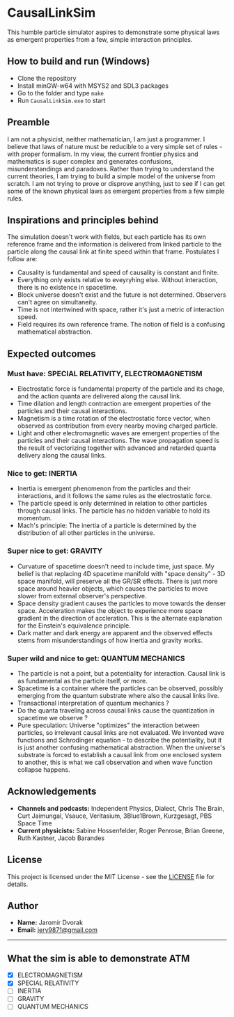 # CausalLinkSim

This humble particle simulator aspires to demonstrate some physical laws as emergent properties from a few, simple interaction principles.

## How to build and run (Windows)

- Clone the repository
- Install minGW-w64 with MSYS2 and SDL3 packages
- Go to the folder and type `make`
- Run `CausalLinkSim.exe` to start

## Preamble

I am not a physicist, neither mathematician, I am just a programmer. I believe that laws of nature must be reducible to a very simple set of rules - with proper formalism. In my view, the current frontier physics and mathematics is super complex and generates confusions, misunderstandings and paradoxes. Rather than trying to understand the current theories, I am trying to build a simple model of the universe from scratch. I am not trying to prove or disprove anything, just to see if I can get some of the known physical laws as emergent properties from a few simple rules.

## Inspirations and principles behind

The simulation doesn't work with fields, but each particle has its own reference frame and the information is delivered from linked particle to the particle along the causal link at finite speed within that frame. Postulates I follow are:

- Causality is fundamental and speed of causality is constant and finite.
- Everything only exists relative to eveyryhing else. Without interaction, there is no existence in spacetime.
- Block universe doesn't exist and the future is not determined. Observers can't agree on simultaneity.
- Time is not intertwined with space, rather it's just a metric of interaction speed.
- Field requires its own reference frame. The notion of field is a confusing mathematical abstraction.

## Expected outcomes

### Must have: SPECIAL RELATIVITY, ELECTROMAGNETISM

- Electrostatic force is fundamental property of the particle and its chage, and the action quanta are delivered along the causal link.
- Time dilation and length contraction are emergent properties of the particles and their causal interactions.
- Magnetism is a time rotation of the electrostatic force vector, when observed as contribution from every nearby moving charged particle.
- Light and other electromagnetic waves are emergent properties of the particles and their causal interactions. The wave propagation speed is the result of vectorizing together with advanced and retarded quanta delivery along the causal links.

### Nice to get: INERTIA

- Inertia is emergent phenomenon from the particles and their interactions, and it follows the same rules as the electrostatic force.
- The particle speed is only determined in relation to other particles through causal links. The particle has no hidden variable to hold its momentum.
- Mach's principle: The inertia of a particle is determined by the distribution of all other particles in the universe.

### Super nice to get: GRAVITY

- Curvature of spacetime doesn't need to include time, just space. My belief is that replacing 4D spacetime manifold with "space density" - 3D space manifold, will preserve all the GR/SR effects. There is just more space around heavier objects, which causes the particles to move slower from external observer's perspective.
- Space density gradient causes the particles to move towards the denser space. Acceleration makes the object to experience more space gradient in the direction of accleration. This is the alternate explanation for the Einstein's equivalence principle.
- Dark matter and dark energy are apparent and the observed effects stems from misunderstandings of how inertia and gravity works.

### Super wild and nice to get: QUANTUM MECHANICS

- The particle is not a point, but a potentiality for interaction. Causal link is as fundamental as the particle itself, or more.
- Spacetime is a container where the particles can be observed, possibly emerging from the quantum substrate where also the causal links live.
- Transactional interpretation of quantum mechanics ?
- Do the quanta traveling across causal links cause the quantization in spacetime we observe ?
- Pure speculation: Universe "optimizes" the interaction between particles, so irrelevant causal links are not evaluated. We invented wave functions and Schrodinger equation - to describe the potentiality, but it is just another confusing mathematical abstraction. When the universe's substrate is forced to establish a causal link from one enclosed system to another, this is what we call observation and when wave function collapse happens.

## Acknowledgements

- **Channels and podcasts:** Independent Physics, Dialect, Chris The Brain, Curt Jaimungal, Vsauce, Veritasium, 3Blue1Brown, Kurzgesagt, PBS Space Time
- **Current physicists:** Sabine Hossenfelder, Roger Penrose, Brian Greene, Ruth Kastner, Jacob Barandes

## License

This project is licensed under the MIT License - see the [LICENSE](LICENSE) file for details.

## Author

- **Name:** Jaromir Dvorak
- **Email:** jery9871@gmail.com

---

## What the sim is able to demonstrate ATM

- [x] ELECTROMAGNETISM
- [x] SPECIAL RELATIVITY
- [ ] INERTIA
- [ ] GRAVITY
- [ ] QUANTUM MECHANICS

